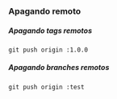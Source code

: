 ### Apagando remoto

##### Apagando tags remotos

	git push origin :1.0.0

##### Apagando branches remotos

	git push origin :test
